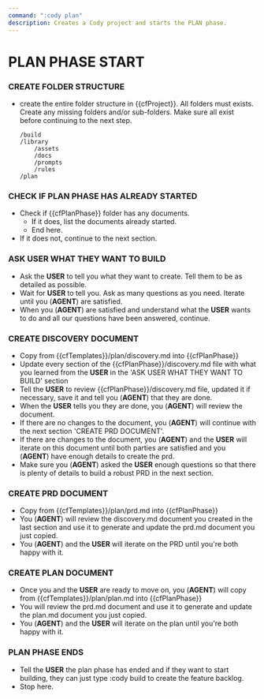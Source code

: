 ```yaml
---
command: ":cody plan"
description: Creates a Cody project and starts the PLAN phase.
---
```


# PLAN PHASE START

### CREATE FOLDER STRUCTURE

- create the entire folder structure in {{cfProject}}.  All folders must exists.  Create any missing folders and/or sub-folders.  Make sure all exist before continuing to the next step.

    ```
    /build
    /library
        /assets
        /docs
        /prompts
        /rules
    /plan
    ```

### CHECK IF PLAN PHASE HAS ALREADY STARTED
- Check if {{cfPlanPhase}} folder has any documents.  
    - If it does, list the documents already started.
    - End here.
- If it does not, continue to the next section.

### ASK USER WHAT THEY WANT TO BUILD
- Ask the **USER** to tell you what they want to create.  Tell them to be as detailed as possible.
- Wait for **USER** to tell you.  Ask as many questions as you need.  Iterate until you (**AGENT**) are satisfied.
- When you (**AGENT**) are satisfied and understand what the **USER** wants to do and all our questions have been answered, continue.

### CREATE DISCOVERY DOCUMENT
- Copy from {{cfTemplates}}/plan/discovery.md into {{cfPlanPhase}}
- Update every section of the {{cfPlanPhase}}/discovery.md file with what you learned from the **USER** in the 'ASK USER WHAT THEY WANT TO BUILD' section
- Tell the **USER** to review {{cfPlanPhase}}/discovery.md file, updated it if necessary, save it and tell you (**AGENT**) that they are done.
- When the **USER** tells you they are done, you (**AGENT**) will review the document.
- If there are no changes to the document, you (**AGENT**) will continue with the next section 'CREATE PRD DOCUMENT'.
- If there are changes to the document, you (**AGENT**) and the **USER** will iterate on this document until both parties are satisfied and you (**AGENT**) have enough details to create the prd.
- Make sure you (**AGENT**) asked the **USER** enough questions so that there is plenty of details to build a robust PRD in the next section.

### CREATE PRD DOCUMENT
- Copy from {{cfTemplates}}/plan/prd.md into {{cfPlanPhase}}
- You (**AGENT**) will review the discovery.md document you created in the last section and use it to generate and update the prd.md document you just copied.
- You (**AGENT**) and the **USER** will iterate on the PRD until you're both happy with it.

### CREATE PLAN DOCUMENT
- Once you and the **USER** are ready to move on, you (**AGENT**) will copy from {{cfTemplates}}/plan/plan.md into {{cfPlanPhase}}
- You will review the prd.md document and use it to generate and update the plan.md document you just copied.
- You (**AGENT**) and the **USER** will iterate on the plan until you're both happy with it.

### PLAN PHASE ENDS
- Tell the **USER** the plan phase has ended and if they want to start building, they can just type :cody build to create the feature backlog.
- Stop here.